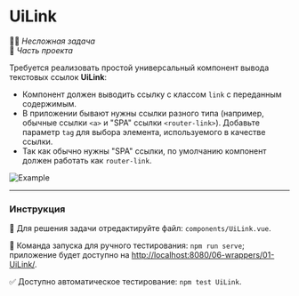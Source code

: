 # UiLink

👶🏻 _Несложная задача_\
💼 _Часть проекта_

<!--start_statement-->

Требуется реализовать простой универсальный компонент вывода текстовых ссылок **UiLink**:

- Компонент должен выводить ссылку с классом `link` с переданным содержимым.
- В приложении бывают нужны ссылки разного типа (например, обычные ссылки `<a>` и "SPA" ссылки `<router-link>`).
  Добавьте параметр `tag` для выбора элемента, используемого в качестве ссылки.
- Так как обычно нужны "SPA" ссылки, по умолчанию компонент должен работать как `router-link`.

<img src="https://i.imgur.com/oMYWqdS.png" alt="Example" />

<!--end_statement-->

---

### Инструкция

📝 Для решения задачи отредактируйте файл: `components/UiLink.vue`.

🚀 Команда запуска для ручного тестирования: `npm run serve`;\
приложение будет доступно на [http://localhost:8080/06-wrappers/01-UiLink/](http://localhost:8080/06-wrappers/01-UiLink/).

✅ Доступно автоматическое тестирование: `npm test UiLink`.
